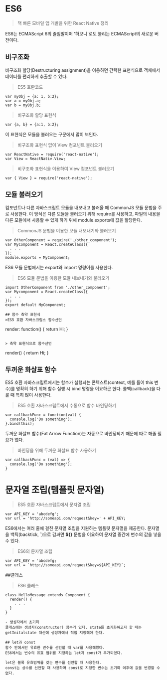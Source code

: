 # ES6

> 책 빠른 모바일 앱 개발을 위한 React Native 정리

ES6는 ECMAScript 6의 줄임말이며 '하모니'로도 불리는 ECMAScript의 새로운 버전이다.

## 비구조화

비구조화 할당(Destructuring assignment)을 이용하면 간략한 표현식으로 객체에서 데이터를 편리하게 추출할 수 있다.

>ES5 호환코드
```
var myObj = {a: 1, b:2};
var a = myObj.a;
var b = myObj.b;
```

> 비구조화 할당 표현식
```
var {a, b} = {a:1, b:2};
```

이 표현식은 모듈을 불러오는 구문에서 많이 보인다.


> 비구조화 표현식 없이 View 컴포넌트 불러오기
```
var ReactNative = require('react-native');
var View = ReactNativ.View;
```

>비구조화 표현식을 이용하여 View 컴포넌트 불러오기
```
var { View } = require('react-native');
```

## 모듈 불러오기
컴포넌트나 다른 자바스크립트 모듈을 내보내고 불러올 때 CommonJS 모듈 문법을 주로 사용한다.
이 방식은 다른 모듈을 불러오기 위해 require를 사용하고, 파일의 내용을 다른 모듈에서 사용할 수 있게 하기 위해 module.exports에 값을 할당한다.
> CommonJS 문법을 이용한 모듈 내보내기와 불러오기
```
var OtherComponent = require('./other_component');
var MyComponent = React.createClass({
  . . . 
});
module.exports = MyComponent;
```
ES6 모듈 문법에서는 export와 import 명령어를 사용한다.

> ES6 모듈 문법을 이용한 모듈 내보내기와 불러오기
```
import OtherComponent from './other_component';
var Mycomponent = React.createClass({
  . . .
});
export default MyComponent;

## 함수 축약 표현식
>ES5 호환 자바스크립스 함수선언
```
render: function() {
  return <Text>Hi</Text>;
}
```

> 축약 표현식으로 함수선언
```
render() {
  return <Text>Hi</Text>;
}

## 두꺼운 화살표 함수
ES5 호환 자바스크립트에서는 함수가 실행되는 콘텍스트(context, 예를 들어 this 변수)를 명확히 하기 위해 함수 실행 시 bind 명령을 이요하곤 한다.
콜백(callback)을 다룰 때 특히 많이 사용한다.

> ES5 호환 자바스크립트에서 수동으로 함수 바인딩하기
```
var callbackFunc = function(val) {
  console.log('Do something');
}.bind(this);
```

두꺼운 화살표 함수(Fat Arrow Function)는 자동으로 바인딩되기 때문에 따로 해줄 필요가 없다.

>바인딩을 위해 두꺼운 화살표 함수 사용하기
```
var callbackFunc = (val) => {
  console.log('Do something');
}
```

# 문자열 조립(템플릿 문자열)
>ES5 호환 자바스크립트에서 문자열 조립
```
var API_KEY = 'abcdefg';
var url = 'http://someapi.com/request&key=' + API_KEY;
```

ES6에서는 여러 줄에 걸친 문자열 조립을 지원하는 템플릿 문자열을 제공한다. 문자열을 백틱(backtick, `)으로 감싸면 __${}__ 문법을 이요하여 문자열 중간에 변수의 값을 넣을 수 있다.
>ES6의 문자열 조립
```
var API_KEY = 'abcdefg;
var url = `http://someapi.com/request&key=${API_KEY}`;
```

##클래스
>ES6 클래스
```
class HelloMessage extends Component {
  render() {
    . . .
  }
}

- 생성자에서 초기화
클래스에는 생성자(constructor) 함수가 있다. state를 초기화하고자 할 때는 getInitalstate 대신에 생성자에서 직접 지정해야 한다.

## let과 const
함수 안에서만 유효한 변수를 선언할 때 var를 사용해왔다.
ES6에서는 변수의 유효 범위를 지정하는 let과 const가 추가되었다.

let은 블록 유효범위를 갖는 변수를 선언할 때 사용한다.
const는 상수를 선언할 때 사용하며 const로 지정한 변수는 초기화 이후에 값을 변경할 수 없다.
